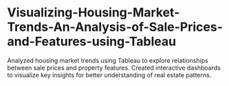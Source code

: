 # Visualizing-Housing-Market-Trends-An-Analysis-of-Sale-Prices-and-Features-using-Tableau
 Analyzed housing market trends using Tableau to explore relationships between sale prices and property features. Created interactive dashboards to visualize key insights for better understanding of real estate patterns.
